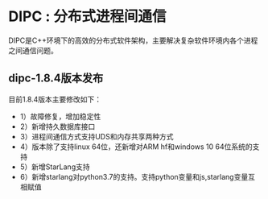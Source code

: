 DIPC : 分布式进程间通信
=============================================================================
DIPC是C++环境下的高效的分布式软件架构，主要解决复杂软件环境内各个进程之间通信问题。
## dipc-1.8.4版本发布

目前1.8.4版本主要修改如下：
* 1）故障修复，增加稳定性
* 2）新增持久数据库接口
* 3）进程间通信方式支持UDS和内存共享两种方式
* 4）版本除了支持linux 64位，还新增对ARM hf和windows 10 64位系统的支持
* 5）新增StarLang支持
* 6）新增starlang对python3.7的支持。支持python变量和js,starlang变量互相赋值
